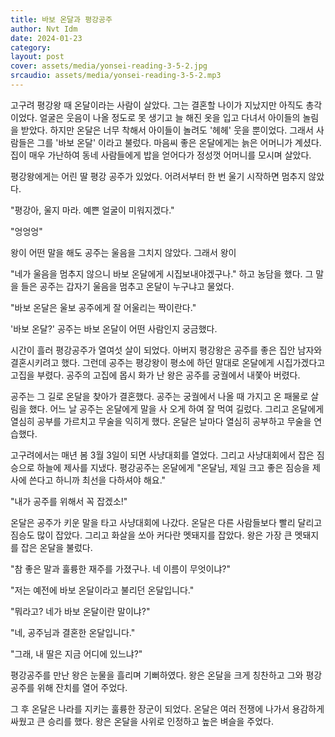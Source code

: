 ```yaml
---
title: 바보 온달과 평강공주
author: Nvt Idm
date: 2024-01-23
category:
layout: post
cover: assets/media/yonsei-reading-3-5-2.jpg
srcaudio: assets/media/yonsei-reading-3-5-2.mp3
---
```

고구려 평강왕 때 온달이라는 사람이 살았다. 그는 결혼할 나이가 지났지만 아직도 총각이었다. 얼굴은 웃음이 나올 정도로 못 생기고 늘 해진 옷을 입고 다녀서 아이들의 놀림을 받았다. 하지만 온달은 너무 착해서 아이들이 놀려도 '헤헤' 웃을 뿐이었다. 그래서 사람들은 그를 '바보 온달' 이라고 불렀다. 마음씨 좋은 온달에게는 늙은 어머니가 계셨다. 집이 매우 가난하여 동네 사람들에게 밥을 얻어다가 정성껏 어머니를 모시며 살았다.

평강왕에게는 어린 딸 평강 공주가 있었다. 어려서부터 한 번 울기 시작하면 멈추지 않았다.

"평강아, 울지 마라. 예쁜 얼굴이 미워지겠다."

"엉엉엉"

왕이 어떤 말을 해도 공주는 울음을 그치지 않았다. 그래서 왕이

"네가 울음을 멈추지 않으니 바보 온달에게 시집보내야겠구나." 하고 농담을 했다. 그 말을 들은 공주는 갑자기 울음을 멈추고 온달이 누구냐고 물었다.

"바보 온달은 울보 공주에게 잘 어울리는 짝이란다."

'바보 온달?' 공주는 바보 온달이 어떤 사람인지 궁금했다.

시간이 흘러 평강공주가 열여섯 살이 되었다. 아버지 평강왕은 공주를 좋은 집안 남자와 결혼시키려고 했다. 그런데 공주는 평강왕이 평소에 하던 말대로 온달에게 시집가겠다고 고집을 부렸다. 공주의 고집에 몹시 화가 난 왕은 공주를 궁궐에서 내쫓아 버렸다.

공주는 그 길로 온달을 찾아가 결혼했다. 공주는 궁궐에서 나올 때 가지고 온 패물로 살림을 했다. 어느 날 공주는 온달에게 말을 사 오게 하여 잘 먹여 길렀다. 그리고 온달에게 열심히 공부를 가르치고 무술을 익히게 했다. 온달은 날마다 열심히 공부하고 무술을 연습했다.

고구려에서는 매년 봄 3월 3일이 되면 사냥대회를 열었다. 그리고 사냥대회에서 잡은 짐승으로 하늘에 제사를 지냈다. 평강공주는 온달에게 "온달님, 제일 크고 좋은 짐승을 제사에 쓴다고 하니까 최선을 다하셔야 해요."

"내가 공주를 위해서 꼭 잡겠소!"

온달은 공주가 키운 말을 타고 사냥대회에 나갔다. 온달은 다른 사람들보다 빨리 달리고 짐승도 많이 잡았다. 그리고 화살을 쏘아 커다란 멧돼지를 잡았다. 왕은 가장 큰 멧돼지를 잡은 온달을 불렀다.

"참 좋은 말과 훌륭한 재주를 가졌구나. 네 이름이 무엇이냐?"

"저는 예전에 바보 온달이라고 불리던 온달입니다."

"뭐라고? 네가 바보 온달이란 말이냐?"

"네, 공주님과 결혼한 온달입니다."

"그래, 내 딸은 지금 어디에 있느냐?"

평강공주를 만난 왕은 눈물을 흘리며 기뻐하였다. 왕은 온달을 크게
칭찬하고 그와 평강공주를 위해 잔치를 열어 주었다.

그 후 온달은 나라를 지키는 훌륭한 장군이 되었다. 온달은 여러 전쟁에
나가서 용감하게 싸웠고 큰 승리를 했다. 왕은 온달을 사위로 인정하고 높은 벼슬을 주었다.
